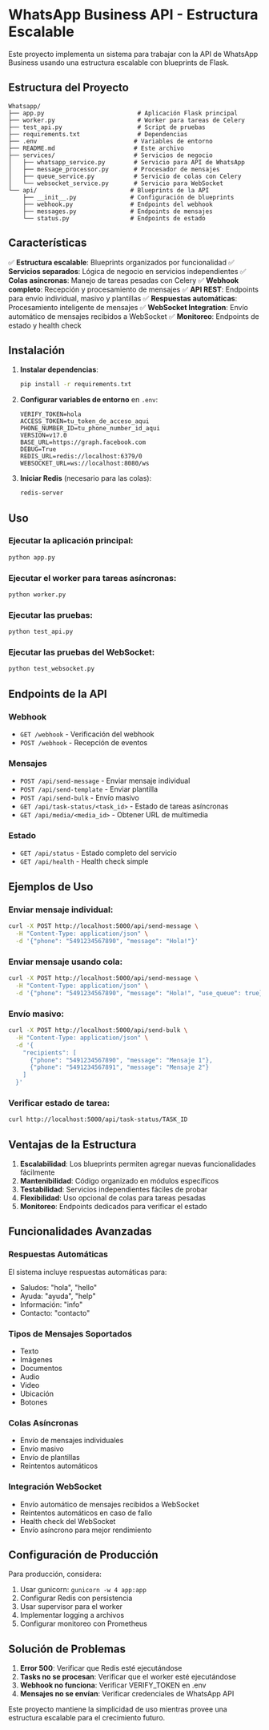 # WhatsApp Business API - Estructura Escalable

Este proyecto implementa un sistema para trabajar con la API de WhatsApp Business usando una estructura escalable con blueprints de Flask.

## Estructura del Proyecto

```
Whatsapp/
├── app.py                          # Aplicación Flask principal
├── worker.py                       # Worker para tareas de Celery
├── test_api.py                     # Script de pruebas
├── requirements.txt                # Dependencias
├── .env                           # Variables de entorno
├── README.md                      # Este archivo
├── services/                      # Servicios de negocio
│   ├── whatsapp_service.py        # Servicio para API de WhatsApp
│   ├── message_processor.py       # Procesador de mensajes
│   ├── queue_service.py           # Servicio de colas con Celery
│   └── websocket_service.py       # Servicio para WebSocket
└── api/                          # Blueprints de la API
    ├── __init__.py               # Configuración de blueprints
    ├── webhook.py                # Endpoints del webhook
    ├── messages.py               # Endpoints de mensajes
    └── status.py                 # Endpoints de estado
```

## Características

✅ **Estructura escalable**: Blueprints organizados por funcionalidad
✅ **Servicios separados**: Lógica de negocio en servicios independientes
✅ **Colas asíncronas**: Manejo de tareas pesadas con Celery
✅ **Webhook completo**: Recepción y procesamiento de mensajes
✅ **API REST**: Endpoints para envío individual, masivo y plantillas
✅ **Respuestas automáticas**: Procesamiento inteligente de mensajes
✅ **WebSocket Integration**: Envío automático de mensajes recibidos a WebSocket
✅ **Monitoreo**: Endpoints de estado y health check

## Instalación

1. **Instalar dependencias**:
   ```bash
   pip install -r requirements.txt
   ```

2. **Configurar variables de entorno** en `.env`:
   ```env
   VERIFY_TOKEN=hola
   ACCESS_TOKEN=tu_token_de_acceso_aqui
   PHONE_NUMBER_ID=tu_phone_number_id_aqui
   VERSION=v17.0
   BASE_URL=https://graph.facebook.com
   DEBUG=True
   REDIS_URL=redis://localhost:6379/0
   WEBSOCKET_URL=ws://localhost:8080/ws
   ```

3. **Iniciar Redis** (necesario para las colas):
   ```bash
   redis-server
   ```

## Uso

### Ejecutar la aplicación principal:
```bash
python app.py
```

### Ejecutar el worker para tareas asíncronas:
```bash
python worker.py
```

### Ejecutar las pruebas:
```bash
python test_api.py
```

### Ejecutar las pruebas del WebSocket:
```bash
python test_websocket.py
```

## Endpoints de la API

### Webhook
- `GET /webhook` - Verificación del webhook
- `POST /webhook` - Recepción de eventos

### Mensajes
- `POST /api/send-message` - Enviar mensaje individual
- `POST /api/send-template` - Enviar plantilla
- `POST /api/send-bulk` - Envío masivo
- `GET /api/task-status/<task_id>` - Estado de tareas asíncronas
- `GET /api/media/<media_id>` - Obtener URL de multimedia

### Estado
- `GET /api/status` - Estado completo del servicio
- `GET /api/health` - Health check simple

## Ejemplos de Uso

### Enviar mensaje individual:
```bash
curl -X POST http://localhost:5000/api/send-message \
  -H "Content-Type: application/json" \
  -d '{"phone": "5491234567890", "message": "Hola!"}'
```

### Enviar mensaje usando cola:
```bash
curl -X POST http://localhost:5000/api/send-message \
  -H "Content-Type: application/json" \
  -d '{"phone": "5491234567890", "message": "Hola!", "use_queue": true}'
```

### Envío masivo:
```bash
curl -X POST http://localhost:5000/api/send-bulk \
  -H "Content-Type: application/json" \
  -d '{
    "recipients": [
      {"phone": "5491234567890", "message": "Mensaje 1"},
      {"phone": "5491234567891", "message": "Mensaje 2"}
    ]
  }'
```

### Verificar estado de tarea:
```bash
curl http://localhost:5000/api/task-status/TASK_ID
```

## Ventajas de la Estructura

1. **Escalabilidad**: Los blueprints permiten agregar nuevas funcionalidades fácilmente
2. **Mantenibilidad**: Código organizado en módulos específicos
3. **Testabilidad**: Servicios independientes fáciles de probar
4. **Flexibilidad**: Uso opcional de colas para tareas pesadas
5. **Monitoreo**: Endpoints dedicados para verificar el estado

## Funcionalidades Avanzadas

### Respuestas Automáticas
El sistema incluye respuestas automáticas para:
- Saludos: "hola", "hello"
- Ayuda: "ayuda", "help"
- Información: "info"
- Contacto: "contacto"

### Tipos de Mensajes Soportados
- Texto
- Imágenes
- Documentos
- Audio
- Video
- Ubicación
- Botones

### Colas Asíncronas
- Envío de mensajes individuales
- Envío masivo
- Envío de plantillas
- Reintentos automáticos

### Integración WebSocket
- Envío automático de mensajes recibidos a WebSocket
- Reintentos automáticos en caso de fallo
- Health check del WebSocket
- Envío asíncrono para mejor rendimiento

## Configuración de Producción

Para producción, considera:
1. Usar gunicorn: `gunicorn -w 4 app:app`
2. Configurar Redis con persistencia
3. Usar supervisor para el worker
4. Implementar logging a archivos
5. Configurar monitoreo con Prometheus

## Solución de Problemas

1. **Error 500**: Verificar que Redis esté ejecutándose
2. **Tasks no se procesan**: Verificar que el worker esté ejecutándose
3. **Webhook no funciona**: Verificar VERIFY_TOKEN en .env
4. **Mensajes no se envían**: Verificar credenciales de WhatsApp API

Este proyecto mantiene la simplicidad de uso mientras provee una estructura escalable para el crecimiento futuro.
